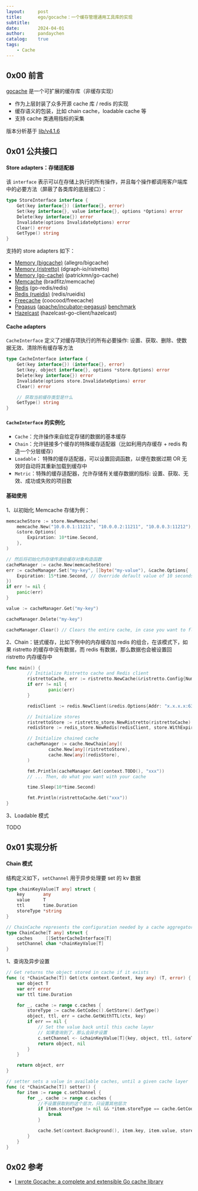 ```yaml
---
layout:     post
title:      ego/gocache：一个缓存管理通用工具库的实现
subtitle:
date:       2024-04-01
author:     pandaychen
catalog:    true
tags:
    - Cache
---
```



##  0x00    前言
[gocache](https://github.com/eko/gocache) 是一个可扩展的缓存库（非缓存实现）

-	作为上层封装了众多开源 cache 库 / redis 的实现
-	缓存语义的包装，比如 chain cache，loadable cache 等
-	支持 cache 类通用指标的采集

版本分析基于 [lib/v4.1.6](https://github.com/eko/gocache/releases)

##	0x01	公共接口

####	Store adapters：存储适配器
该 `interface` 表示可以在存储上执行的所有操作，并且每个操作都调用客户端库中的必要方法（屏蔽了各类库的底层接口）：

```GO
type StoreInterface interface {
	Get(key interface{}) (interface{}, error)
	Set(key interface{}, value interface{}, options *Options) error
	Delete(key interface{}) error
	Invalidate(options InvalidateOptions) error
	Clear() error
	GetType() string
}
```

支持的 store adapters 如下：

* [Memory (bigcache)](https://github.com/allegro/bigcache) (allegro/bigcache)
* [Memory (ristretto)](https://github.com/dgraph-io/ristretto) (dgraph-io/ristretto)
* [Memory (go-cache)](https://github.com/patrickmn/go-cache) (patrickmn/go-cache)
* [Memcache](https://github.com/bradfitz/gomemcache) (bradfitz/memcache)
* [Redis](https://github.com/go-redis/redis) (go-redis/redis)
* [Redis (rueidis)](https://github.com/redis/rueidis) (redis/rueidis)
* [Freecache](https://github.com/coocood/freecache) (coocood/freecache)
* [Pegasus](https://pegasus.apache.org/) ([apache/incubator-pegasus](https://github.com/apache/incubator-pegasus)) [benchmark](https://pegasus.apache.org/overview/benchmark/)
* [Hazelcast](https://github.com/hazelcast/hazelcast-go-client) (hazelcast-go-client/hazelcast)

####	Cache adapters
`CacheInterface` 定义了对缓存项执行的所有必要操作: 设置、获取、删除、使数据无效、清除所有缓存等方法

```GO
type CacheInterface interface {
	Get(key interface{}) (interface{}, error)
	Set(key, object interface{}, options *store.Options) error
	Delete(key interface{}) error
	Invalidate(options store.InvalidateOptions) error
	Clear() error

	// 获取当前缓存类型是什么
	GetType() string
}
```

####	`CacheInterface` 的实例化

-	`Cache`：允许操作来自给定存储的数据的基本缓存
-	`Chain`：允许链接多个缓存的特殊缓存适配器（比如利用内存缓存 + redis 构造一个分层缓存）
-	`Loadable`： 特殊的缓存适配器，可以设置回调函数，以便在数据过期 OR 无效时自动将其重新加载到缓存中
-	`Metric`：特殊的缓存适配器，允许存储有关缓存数据的指标: 设置、获取、无效、成功或失败的项目数


####	基础使用

1、以初始化 Memcache 存储为例：

```GO
memcacheStore := store.NewMemcache(
	memcache.New("10.0.0.1:11211", "10.0.0.2:11211", "10.0.0.3:11212"),
	&store.Options{
		Expiration: 10*time.Second,
	},
)

// 然后将初始化的存储传递给缓存对象构造函数
cacheManager := cache.New(memcacheStore)
err := cacheManager.Set("my-key", []byte("my-value"), &cache.Options{
	Expiration: 15*time.Second, // Override default value of 10 seconds defined in the store
})
if err != nil {
    panic(err)
}

value := cacheManager.Get("my-key")

cacheManager.Delete("my-key")

cacheManager.Clear() // Clears the entire cache, in case you want to flush all cache
```

2、Chain：链式缓存，比如下例中的内存缓存加 redis 的组合，在该模式下，如果 ristretto 的缓存中没有数据，而 redis 有数据，那么数据也会被设置回 ristretto 内存缓存中

```GO
func main() {
        // Initialize Ristretto cache and Redis client
        ristrettoCache, err := ristretto.NewCache(&ristretto.Config{NumCounters: 1000, MaxCost: 100, BufferItems: 64})
        if err != nil {
                panic(err)
        }

        redisClient := redis.NewClient(&redis.Options{Addr: "x.x.x.x:6379", Password: "xxx"})

        // Initialize stores
        ristrettoStore := ristretto_store.NewRistretto(ristrettoCache)
        redisStore := redis_store.NewRedis(redisClient, store.WithExpiration(500*time.Second))

        // Initialize chained cache
        cacheManager := cache.NewChain[any](
                cache.New[any](ristrettoStore),
                cache.New[any](redisStore),
        )

        fmt.Println(cacheManager.Get(context.TODO(), "xxx"))
        // ... Then, do what you want with your cache

        time.Sleep(10*time.Second)

        fmt.Println(ristrettoCache.Get("xxx"))
}
```

3、Loadable 模式

TODO

##	0x01	实现分析

####	Chain 模式
结构定义如下，`setChannel` 用于异步处理要 set 的 kv 数据
```GO
type chainKeyValue[T any] struct {
	key       any
	value     T
	ttl       time.Duration
	storeType *string
}

// ChainCache represents the configuration needed by a cache aggregator
type ChainCache[T any] struct {
	caches     []SetterCacheInterface[T]
	setChannel chan *chainKeyValue[T]
}
```

1、查询及异步设置

```GO
// Get returns the object stored in cache if it exists
func (c *ChainCache[T]) Get(ctx context.Context, key any) (T, error) {
	var object T
	var err error
	var ttl time.Duration

	for _, cache := range c.caches {
		storeType := cache.GetCodec().GetStore().GetType()
		object, ttl, err = cache.GetWithTTL(ctx, key)
		if err == nil {
			// Set the value back until this cache layer
			// 如果查询到了，那么会异步设置
			c.setChannel <- &chainKeyValue[T]{key, object, ttl, &storeType}
			return object, nil
		}
	}

	return object, err
}

// setter sets a value in available caches, until a given cache layer
func (c *ChainCache[T]) setter() {
	for item := range c.setChannel {
		for _, cache := range c.caches {
			//不设置获取到的这个层次，只设置其他层次
			if item.storeType != nil && *item.storeType == cache.GetCodec().GetStore().GetType() {
				break
			}

			cache.Set(context.Background(), item.key, item.value, store.WithExpiration(item.ttl))
		}
	}
}
```


##  0x02    参考
-   [I wrote Gocache: a complete and extensible Go cache library](https://vincent.composieux.fr/article/i-wrote-gocache-a-complete-and-extensible-go-cache-library)